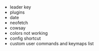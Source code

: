 - leader key
- plugins
- date
- neofetch
- cowsay
- colors not working
- config shortcut
- custom user commands and keymaps list
